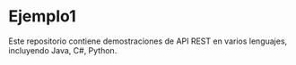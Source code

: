 # Ejemplo1
Este repositorio contiene demostraciones de API REST en varios lenguajes, incluyendo Java, C#, Python.
